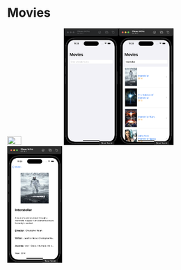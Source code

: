 # Movies

<img src="https://github.com/esahin99/Movies/blob/main/img/Movies.gif" width="25%" height="25%"/>
<img src="https://github.com/esahin99/Movies/blob/main/img/img1.png" width=25% height=25%><img src="https://github.com/esahin99/Movies/blob/main/img/img2.png" width=25% height=25%><img src="https://github.com/esahin99/Movies/blob/main/img/img3.png" width=25% height=25%>
